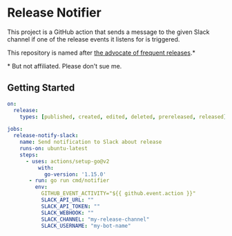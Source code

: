 # Release Notifier

This project is a GitHub action that sends a message to the given Slack channel if one of the release events it listens for is triggered.

This repository is named after [the advocate of frequent releases][Patti LaBelle].\*

\* But not affiliated. Please don't sue me.

## Getting Started


```yaml
on:
  release:
    types: [published, created, edited, deleted, prereleased, released]

jobs:
  release-notify-slack:    
    name: Send notification to Slack about release
    runs-on: ubuntu-latest
    steps:
      - uses: actions/setup-go@v2
          with:
            go-version: '1.15.0'
       - run: go run cmd/notifier
         env:
           GITHUB_EVENT_ACTIVITY="${{ github.event.action }}"
           SLACK_API_URL: ""
           SLACK_API_TOKEN: ""
           SLACK_WEBHOOK: ""
           SLACK_CHANNEL: "my-release-channel"
           SLACK_USERNAME: "my-bot-name"
```


<!-- References -->
[Variables]: https://docs.github.com/en/free-pro-team@latest/actions/learn-github-actions/essential-features-of-github-actions#using-variables-in-your-workflows
[Environment Variables]: https://docs.github.com/en/free-pro-team@latest/actions/reference/environment-variables#default-environment-variables
[Events]: https://docs.github.com/en/free-pro-team@latest/actions/reference/events-that-trigger-workflows#release
[Patti LaBelle]: https://youtu.be/ROIYcZGbfH0